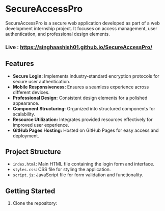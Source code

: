 # SecureAccessPro

SecureAccessPro is a secure web application developed as part of a web development internship project. It focuses on access management, user authentication, and professional design elements.

### Live : https://singhaashish01.github.io/SecureAccessPro/

## Features

- **Secure Login:** Implements industry-standard encryption protocols for secure user authentication.
- **Mobile Responsiveness:** Ensures a seamless experience across different devices.
- **Professional Design:** Consistent design elements for a polished appearance.
- **Component Structuring:** Organized into structured components for scalability.
- **Resource Utilization:** Integrates provided resources effectively for improved user experience.
- **GitHub Pages Hosting:** Hosted on GitHub Pages for easy access and deployment.

## Project Structure

- `index.html`: Main HTML file containing the login form and interface.
- `styles.css`: CSS file for styling the application.
- `script.js`: JavaScript file for form validation and functionality.

## Getting Started

1. Clone the repository:
